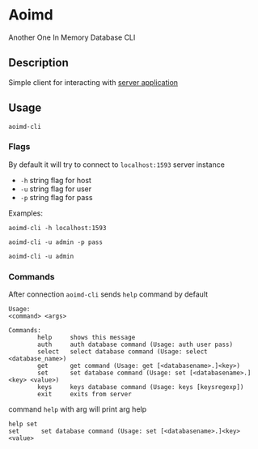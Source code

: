 # Aoimd

Another One In Memory Database CLI

## Description

Simple client for interacting with [server application](https://github.com/minmax1996/aoimdb/blob/main/cmd/aoimd/README.md)

## Usage

`aoimd-cli`

### Flags

By default it will try to connect to `localhost:1593` server instance

* `-h` string flag for host
* `-u` string flag for user
* `-p` string flag for pass

Examples:

`aoimd-cli -h localhost:1593`

`aoimd-cli -u admin -p pass`

`aoimd-cli -u admin`

### Commands

After connection `aoimd-cli` sends `help` command by default
```
Usage:
<command> <args>

Commands:
        help     shows this message
        auth     auth database command (Usage: auth user pass)
        select   select database command (Usage: select <database_name>)
        get      get command (Usage: get [<databasename>.]<key>)
        set      set database command (Usage: set [<databasename>.]<key> <value>)
        keys     keys database command (Usage: keys [keysregexp])
        exit     exits from server
```

command `help` with arg will print arg help

```
help set
set      set database command (Usage: set [<databasename>.]<key> <value>
```
